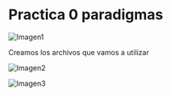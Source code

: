 # Practica 0 paradigmas

![Imagen1](/Paradigmas/imagenes/1.png)

Creamos los archivos que vamos a utilizar 

![Imagen2](/Paradigmas/imagenes/2.png)

![Imagen3](/Paradigmas/imagenes/3.png)




